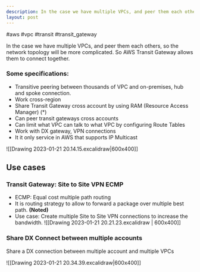 ```yaml
---
description: In the case we have multiple VPCs, and peer them each others, so the network topology will be more complicated. So AWS Transit Gateway allows them to connect together.
layout: post
---
```


#aws #vpc #transit #transit_gateway

In the case we have multiple VPCs, and peer them each others, so the network topology will be more complicated. So AWS Transit Gateway allows them to connect together.

### Some specifications:
- Transitive peering between thousands of VPC and on-premises, hub and spoke connection.
- Work cross-region
- Share Transit Gateway cross account by using RAM (Resource Access Manager) (*)
- Can peer transit gateways cross accounts
- Can limit what VPC can talk to what VPC by configuring Route Tables
- Work with DX gateway, VPN connections
- It it only service in AWS that supports IP Multicast

![[Drawing 2023-01-21 20.14.15.excalidraw|600x400]]



## Use cases

### Transit Gateway: Site to Site VPN ECMP
- ECMP: Equal cost multiple path routing
- It is routing strategy to allow to forward a package over multiple best path. **(Noted)**
- Use case: Create multiple Site to Site VPN connections to increase the bandwidth.
![[Drawing 2023-01-21 20.21.23.excalidraw | 600x400]]

### Share DX Connect between multiple accounts

Share a DX connection between multiple account and multiple VPCs

![[Drawing 2023-01-21 20.34.39.excalidraw|600x400]]
